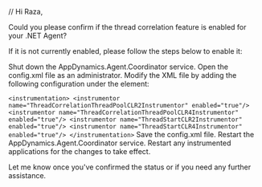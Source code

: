 //
Hi Raza,

Could you please confirm if the thread correlation feature is enabled for your .NET Agent?

If it is not currently enabled, please follow the steps below to enable it:

Shut down the AppDynamics.Agent.Coordinator service.
Open the config.xml file as an administrator.
Modify the XML file by adding the following configuration under the <instrumentation> element:

``
<instrumentation>
    <instrumentor name="ThreadCorrelationThreadPoolCLR2Instrumentor" enabled="true"/>
    <instrumentor name="ThreadCorrelationThreadPoolCLR4Instrumentor" enabled="true"/>
    <instrumentor name="ThreadStartCLR2Instrumentor" enabled="true"/>
    <instrumentor name="ThreadStartCLR4Instrumentor" enabled="true"/>
</instrumentation>
``
Save the config.xml file.
Restart the AppDynamics.Agent.Coordinator service.
Restart any instrumented applications for the changes to take effect.

Let me know once you've confirmed the status or if you need any further assistance.


